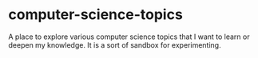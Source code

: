 # computer-science-topics
A place to explore various computer science topics that I want to learn or deepen my knowledge. It is a sort of sandbox for experimenting.
